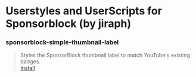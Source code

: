 # Userstyles and UserScripts for Sponsorblock (by jiraph)
### **sponsorblock-simple-thumbnail-label**  
> Styles the SponsorBlock thumbnail label to match YouTube's existing badges.  
> [Install](https://gist.github.com/jiraph/e60d0a7ae7071f1f4ef060948d50a9a1/raw/sponsorblock.simplethumbnaillabels.user.css)